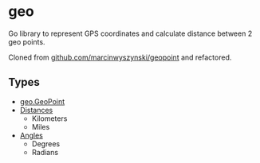 # geo

Go library to represent GPS coordinates and calculate distance between 2 geo points.

Cloned from [github.com/marcinwyszynski/geopoint](https://github.com/marcinwyszynski/geopoint) and refactored.

## Types

- [geo.GeoPoint](geopoint.go)
- [Distances](distances.go)
    - Kilometers
    - Miles
- [Angles](angles.go)
    - Degrees
    - Radians
